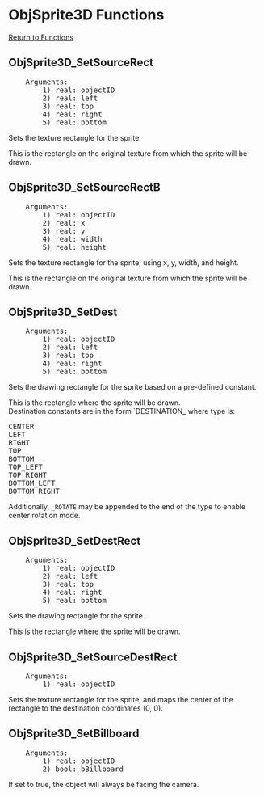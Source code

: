 ﻿# ObjSprite3D Functions

[Return to Functions](../functions.html)

## ObjSprite3D_SetSourceRect
<pre>
    Arguments:
        1) real: objectID
        2) real: left
        3) real: top
        4) real: right
        5) real: bottom
</pre>
Sets the texture rectangle for the sprite.

This is the rectangle on the original texture from which the sprite will be drawn.

## ObjSprite3D_SetSourceRectB
<pre>
    Arguments:
        1) real: objectID
        2) real: x
        3) real: y
        4) real: width
        5) real: height
</pre>
Sets the texture rectangle for the sprite, using x, y, width, and height.

This is the rectangle on the original texture from which the sprite will be drawn.

## ObjSprite3D_SetDest
<pre>
    Arguments:
        1) real: objectID
        2) real: left
        3) real: top
        4) real: right
        5) real: bottom
</pre>
Sets the drawing rectangle for the sprite based on a pre-defined constant.

This is the rectangle where the sprite will be drawn.\
Destination constants are in the form `DESTINATION_<type> where type is:
<pre>
CENTER
LEFT
RIGHT
TOP
BOTTOM
TOP_LEFT
TOP_RIGHT
BOTTOM_LEFT
BOTTOM_RIGHT
</pre>
Additionally, `_ROTATE` may be appended to the end of the type to enable center rotation mode.

## ObjSprite3D_SetDestRect
<pre>
    Arguments:
        1) real: objectID
        2) real: left
        3) real: top
        4) real: right
        5) real: bottom
</pre>
Sets the drawing rectangle for the sprite.

This is the rectangle where the sprite will be drawn.

## ObjSprite3D_SetSourceDestRect
<pre>
    Arguments:
        1) real: objectID
</pre>
Sets the texture rectangle for the sprite, and maps the center of the rectangle to the destination coordinates (0, 0).

## ObjSprite3D_SetBillboard
<pre>
    Arguments:
        1) real: objectID
        2) bool: bBillboard
</pre>
If set to true, the object will always be facing the camera.